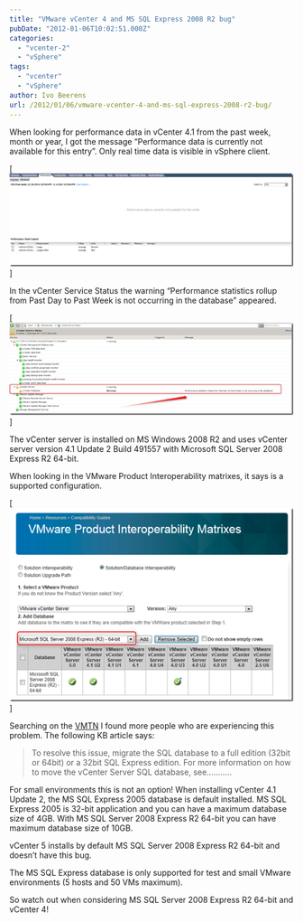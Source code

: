 ```yaml
---
title: "VMware vCenter 4 and MS SQL Express 2008 R2 bug"
pubDate: "2012-01-06T10:02:51.000Z"
categories: 
  - "vcenter-2"
  - "vSphere"
tags: 
  - "vcenter"
  - "vSphere"
author: Ivo Beerens
url: /2012/01/06/vmware-vcenter-4-and-ms-sql-express-2008-r2-bug/
---
```


When looking for performance data in vCenter 4.1 from the past week, month or year, I got the message “Performance data is currently not available for this entry”. Only real time data is visible in vSphere client.

[![image](images/image_thumb.png)]

In the vCenter Service Status the warning “Performance statistics rollup from Past Day to Past Week is not occurring in the database” appeared.

[![image](images/image_thumb3.png)]

The vCenter server is installed on MS Windows 2008 R2 and uses vCenter server version 4.1 Update 2 Build 491557 with Microsoft SQL Server 2008  Express R2 64-bit.

When looking in the VMware Product Interoperability matrixes, it says is a supported configuration.

[![image](images/image_thumb2.png)]

Searching on the [VMTN](http://communities.VMware.com/thread/308894?start=15&tstart=0) I found more people who are experiencing this problem. The following KB article says:

> To resolve this issue, migrate the SQL database to a full edition (32bit or 64bit) or a 32bit SQL Express edition. For more information on how to move the vCenter Server SQL database, see...........

For small environments this is not an option! When installing vCenter 4.1 Update 2, the MS SQL Express 2005 database is default installed. MS SQL Express 2005 is 32-bit application and you can have a maximum database size of 4GB. With MS SQL Server 2008 Express R2 64-bit you can have maximum database size of 10GB.

vCenter 5 installs by default MS SQL Server 2008 Express R2 64-bit and doesn’t have this bug.

The MS SQL Express database is only supported for test and small VMware environments (5 hosts and 50 VMs maximum).

So watch out when considering MS SQL Server 2008 Express R2 64-bit and vCenter 4!